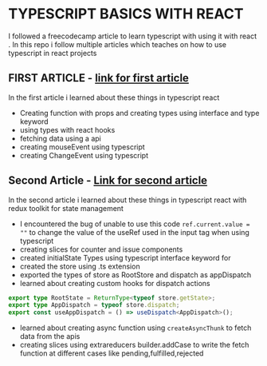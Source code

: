 # TYPESCRIPT BASICS WITH REACT

I followed a freecodecamp article to learn typescript with using it with react . In this repo i follow multiple articles which teaches on how to use typescript in react projects

## FIRST ARTICLE - [link for first article](https://www.freecodecamp.org/news/use-typescript-with-react/)

In the first article i learned about these things in typescript react

- Creating function with props and creating types using interface and type keyword
- using types with react hooks
- fetching data using a api
- creating mouseEvent using typescript
- creating ChangeEvent using typescript

## Second Article - [Link for second article](https://www.smashingmagazine.com/2023/05/guide-redux-toolkit-typescript/)

In the second article i learned about these things in typescript react with redux toolkit for state management

- I encountered the bug of unable to use this code `ref.current.value = ""` to change the value of the useRef used in the input tag when using typescript
- creating slices for counter and issue components
- created initialState Types using typescript interface keyword for
- created the store using .ts extension
- exported the types of store as RootStore and dispatch as appDispatch
- learned about creating custom hooks for dispatch actions

```typescript
export type RootState = ReturnType<typeof store.getState>;
export type AppDispatch = typeof store.dispatch;
export const useAppDispatch = () => useDispatch<AppDispatch>();
```

- learned about creating async function using `createAsyncThunk` to fetch data from the apis
- creating slices using extrareducers builder.addCase to write the fetch function at different cases like pending,fulfilled,rejected
